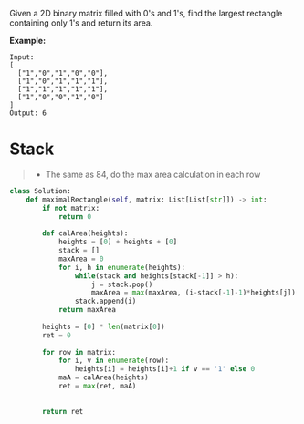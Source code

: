 
Given a 2D binary matrix filled with 0's and 1's, find the largest rectangle containing only 1's and return its area.

**Example:**
```
Input:
[
  ["1","0","1","0","0"],
  ["1","0","1","1","1"],
  ["1","1","1","1","1"],
  ["1","0","0","1","0"]
]
Output: 6
```
# Stack
>* The same as 84, do the max area calculation in each row
```python
class Solution:
    def maximalRectangle(self, matrix: List[List[str]]) -> int:
        if not matrix:
            return 0
        
        def calArea(heights):
            heights = [0] + heights + [0]
            stack = []
            maxArea = 0
            for i, h in enumerate(heights):
                while(stack and heights[stack[-1]] > h):
                    j = stack.pop()
                    maxArea = max(maxArea, (i-stack[-1]-1)*heights[j])
                stack.append(i)
            return maxArea
        
        heights = [0] * len(matrix[0])
        ret = 0
        
        for row in matrix:
            for i, v in enumerate(row):
                heights[i] = heights[i]+1 if v == '1' else 0
            maA = calArea(heights)
            ret = max(ret, maA)
            
            
        return ret
           
```